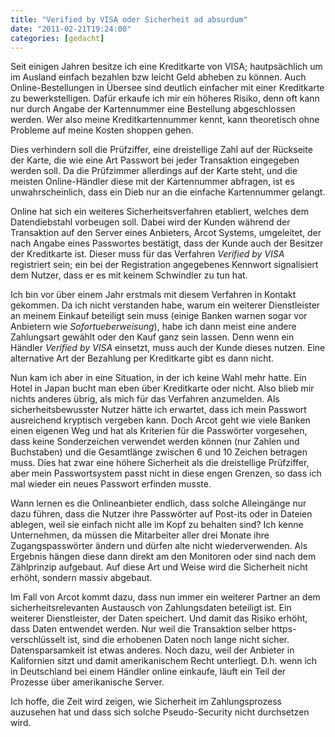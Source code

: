 ```yaml
---
title: "Verified by VISA oder Sicherheit ad absurdum"
date: "2011-02-21T19:24:00"
categories: [gedacht]
---
```


Seit einigen Jahren besitze ich eine Kreditkarte von VISA; hautpsächlich um im Ausland einfach bezahlen bzw leicht Geld abheben zu können. Auch Online-Bestellungen in Übersee sind deutlich einfacher mit einer Kreditkarte zu bewerkstelligen. Dafür erkaufe ich mir ein höheres Risiko, denn oft kann nur durch Angabe der Kartennummer eine Bestellung abgeschlossen werden. Wer also meine Kreditkartennummer kennt, kann theoretisch ohne Probleme auf meine Kosten shoppen gehen.

Dies verhindern soll die Prüfziffer, eine dreistellige Zahl auf der Rückseite der Karte, die wie eine Art Passwort bei jeder Transaktion eingegeben werden soll. Da die Prüfzimmer allerdings auf der Karte steht, und die meisten Online-Händler diese mit der Kartennummer abfragen, ist es unwahrscheinlich, dass ein Dieb nur an die einfache Kartennummer gelangt.

Online hat sich ein weiteres Sicherheitsverfahren etabliert, welches dem Datendiebstahl vorbeugen soll. Dabei wird der Kunden während der Transaktion auf den Server eines Anbieters, Arcot Systems, umgeleitet, der nach Angabe eines Passwortes bestätigt, dass der Kunde auch der Besitzer der Kreditkarte ist. Dieser muss für das Verfahren *Verified by VISA* registriert sein; ein bei der Registration angegebenes Kennwort signalisiert dem Nutzer, dass er es mit keinem Schwindler zu tun hat.

Ich bin vor über einem Jahr erstmals mit diesem Verfahren in Kontakt gekommen. Da ich nicht verstanden habe, warum ein weiterer Dienstleister an meinem Einkauf beteiligt sein muss (einige Banken warnen sogar vor Anbietern wie *Sofortueberweisung*), habe ich dann meist eine andere Zahlungsart gewählt oder den Kauf ganz sein lassen. Denn wenn ein Händler *Verified by VISA* einsetzt, muss auch der Kunde dieses nutzen. Eine alternative Art der Bezahlung per Kreditkarte gibt es dann nicht.

Nun kam ich aber in eine Situation, in der ich keine Wahl mehr hatte. Ein Hotel in Japan bucht man eben über Kreditkarte oder nicht. Also blieb mir nichts anderes übrig, als mich für das Verfahren anzumelden. Als sicherheitsbewusster Nutzer hätte ich erwartet, dass ich mein Passwort ausreichend kryptisch vergeben kann. Doch Arcot geht wie viele Banken einen eigenen Weg und hat als Kriterien für die Passwörter vorgesehen, dass keine Sonderzeichen verwendet werden können (nur Zahlen und Buchstaben) und die Gesamtlänge zwischen 6 und 10 Zeichen betragen muss. Dies hat zwar eine höhere Sicherheit als die dreistellige Prüfziffer, aber mein Passwortsystem passt nicht in diese engen Grenzen, so dass ich mal wieder ein neues Passwort erfinden musste.

Wann lernen es die Onlineanbieter endlich, dass solche Alleingänge nur dazu führen, dass die Nutzer ihre Passwörter auf Post-its oder in Dateien ablegen, weil sie einfach nicht alle im Kopf zu behalten sind? Ich kenne Unternehmen, da müssen die Mitarbeiter aller drei Monate ihre Zugangspasswörter ändern und dürfen alte nicht wiederverwenden. Als Ergebnis hängen diese dann direkt am den Monitoren oder sind nach dem Zählprinzip aufgebaut. Auf diese Art und Weise wird die Sicherheit nicht erhöht, sondern massiv abgebaut.

Im Fall von Arcot kommt dazu, dass nun immer ein weiterer Partner an dem sicherheitsrelevanten Austausch von Zahlungsdaten beteiligt ist. Ein weiterer Dienstleister, der Daten speichert. Und damit das Risiko erhöht, dass Daten entwendet werden. Nur weil die Transaktion selber https-verschlüsselt ist, sind die erhobenen Daten noch lange nicht sicher. Datensparsamkeit ist etwas anderes. Noch dazu, weil der Anbieter in Kalifornien sitzt und damit amerikanischem Recht unterliegt. D.h. wenn ich in Deutschland bei einem Händler online einkaufe, läuft ein Teil der Prozesse über amerikanische Server.

Ich hoffe, die Zeit wird zeigen, wie Sicherheit im Zahlungsprozess auzusehen hat und dass sich solche Pseudo-Security nicht durchsetzen wird. 